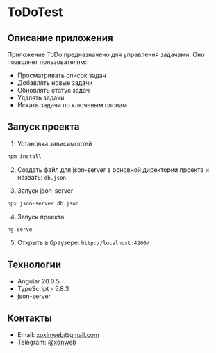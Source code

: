 # ToDoTest
## Описание приложения

Приложение ToDo предназначено для управления задачами. Оно позволяет пользователям:
- Просматривать список задач
- Добавлять новые задачи
- Обновлять статус задач
- Удалять задачи
- Искать задачи по ключевым словам

## Запуск проекта

1. Установка зависимостей
```bash
npm install
```

2. Создать файл для json-server в основной директории проекта и назвать: 
`db.json`


3. Запуск json-server
```bash
npx json-server db.json
```

4. Запуск проекта:
```bash
ng serve
```

5. Открыть в браузере: `http://localhost:4200/`

## Технологии
- Angular 20.0.5
- TypeScript - 5.8.3
- json-server

## Контакты
- Email: [xoxinweb@gmail.com](mailto:xoxinweb@gmail.com)
- Telegram: [@xonweb](https://t.me/xonweb)
